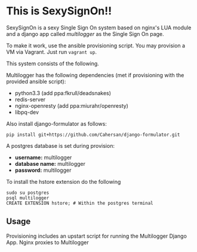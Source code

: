 # This is SexySignOn!!

SexySignOn is a sexy Single Sign On system based on nginx's LUA module and a 
django app called *multilogger* as the Single Sign On page.

To make it work, use the ansible provisioning script. You may provision a VM
via Vagrant. Just run `vagrant up`.

This system consists of the following.

Multilogger has the following dependencies (met if provisioning with the
provided ansible script):

- python3.3 (add ppa:fkrull/deadsnakes)
- redis-server
- nginx-openresty (add ppa:miurahr/openresty)
- libpq-dev

Also install django-formulator as follows:

    pip install git+https://github.com/Cahersan/django-formulator.git

A postgres database is set during provision:

  * __username:__ multilogger
  * __database name:__ multilogger
  * __password:__ multilogger

To install the hstore extension do the following

    sudo su postgres
    psql multilogger
    CREATE EXTENSION hstore; # Within the postgres terminal


## Usage

Provisioning includes an upstart script for running the Multilogger Django App.
Nginx proxies to Multilogger

